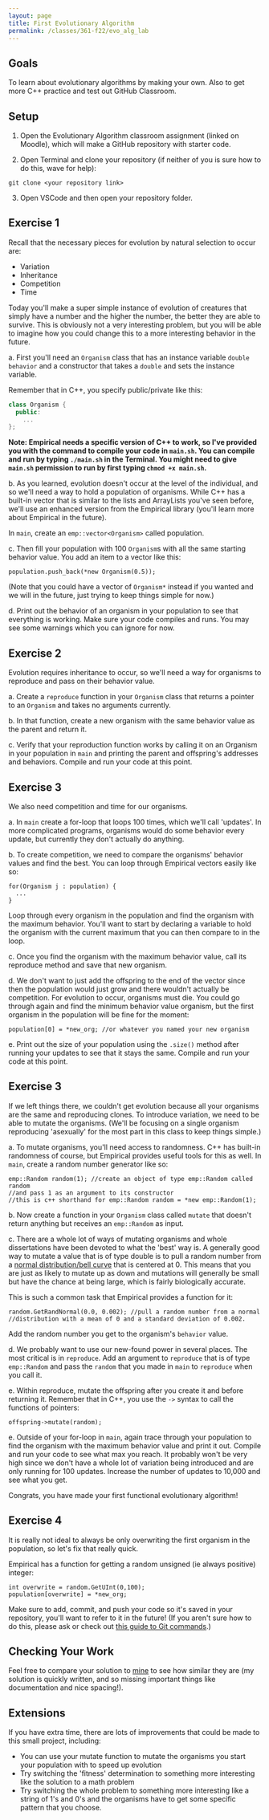 ```yaml
---
layout: page
title: First Evolutionary Algorithm
permalink: /classes/361-f22/evo_alg_lab
---
```


## Goals
To learn about evolutionary algorithms by making your own. Also to get more C++ practice and test out GitHub Classroom.

## Setup
1. Open the Evolutionary Algorithm classroom assignment (linked on Moodle), which will make a GitHub repository with starter code.

2. Open Terminal and clone your repository (if neither of you is sure how to do this, wave for help):
```
git clone <your repository link>
```

3. Open VSCode and then open your repository folder. 

## Exercise 1
Recall that the necessary pieces for evolution by natural selection to occur are:
* Variation
* Inheritance
* Competition
* Time

Today you'll make a super simple instance of evolution of creatures that simply have a number and the higher the number, the better they are able to survive. This is obviously not a very interesting problem, but you will be able to imagine how you could change this to a more interesting behavior in the future.

a. First you'll need an `Organism` class that has an instance variable `double behavior` and a constructor that takes a `double` and sets the instance variable.

Remember that in C++, you specify public/private like this:
```cpp
class Organism {
  public:
    ...
};
```

  **Note: Empirical needs a specific version of C++ to work, so I've provided you with the command to compile your code in `main.sh`. You can compile and run by typing `./main.sh` in the Terminal. You might need to give `main.sh` permission to run by first typing `chmod +x main.sh`.**

b. As you learned, evolution doesn't occur at the level of the individual, and so we'll need a way to hold a population of organisms. While C++ has a built-in vector that is similar to the lists and ArrayLists you've seen before, we'll use an enhanced version from the Empirical library (you'll learn more about Empirical in the future).

In `main`, create an `emp::vector<Organism>` called population.

c. Then fill your population with 100 `Organism`s with all the same starting behavior value. You add an item to a vector like this:
```
population.push_back(*new Organism(0.5));
```

(Note that you could have a vector of `Organism*` instead if you wanted and we will in the future, just trying to keep things simple for now.)

d. Print out the behavior of an organism in your population to see that everything is working. Make sure your code compiles and runs. You may see some warnings which you can ignore for now. 

## Exercise 2
Evolution requires inheritance to occur, so we'll need a way for organisms to reproduce and pass on their behavior value.

a. Create a `reproduce` function in your `Organism` class that returns a pointer to an `Organism` and takes no arguments currently.

b. In that function, create a new organism with the same behavior value as the parent and return it.

c. Verify that your reproduction function works by calling it on an Organism in your population in `main` and printing the parent and offspring's addresses and behaviors. Compile and run your code at this point.

## Exercise 3
We also need competition and time for our organisms.

a. In `main` create a for-loop that loops 100 times, which we'll call 'updates'. In more complicated programs, organisms would do some behavior every update, but currently they don't actually do anything.

b. To create competition, we need to compare the organisms' behavior values and find the best. You can loop through Empirical vectors easily like so:
```
for(Organism j : population) {
  ...
}
```

Loop through every organism in the population and find the organism with the maximum behavior. You'll want to start by declaring a variable to hold the organism with the current maximum that you can then compare to in the loop.

c. Once you find the organism with the maximum behavior value, call its reproduce method and save that new organism.

d. We don't want to just add the offspring to the end of the vector since then the population would just grow and there wouldn't actually be competition. For evolution to occur, organisms must die. You could go through again and find the minimum behavior value organism, but the first organism in the population will be fine for the moment:
```
population[0] = *new_org; //or whatever you named your new organism
```

e. Print out the size of your population using the `.size()` method after running your updates to see that it stays the same. Compile and run your code at this point.

## Exercise 3
If we left things there, we couldn't get evolution because all your organisms are the same and reproducing clones. To introduce variation, we need to be able to mutate the organisms. (We'll be focusing on a single organism reproducing 'asexually' for the most part in this class to keep things simple.)

a. To mutate organisms, you'll need access to randomness. C++ has built-in randomness of course, but Empirical provides useful tools for this as well. In `main`, create a random number generator like so:
```
emp::Random random(1); //create an object of type emp::Random called random
//and pass 1 as an argument to its constructor
//this is c++ shorthand for emp::Random random = *new emp::Random(1);
```

b. Now create a function in your `Organism` class called `mutate` that doesn't return anything but receives an `emp::Random` as input. 

c. There are a whole lot of ways of mutating organisms and whole dissertations have been devoted to what the 'best' way is. A generally good way to mutate a value that is of type double is to pull a random number from a [normal distribution/bell curve](https://en.wikipedia.org/wiki/Normal_distribution) that is centered at 0. This means that you are just as likely to mutate up as down and mutations will generally be small but have the chance at being large, which is fairly biologically accurate.

This is such a common task that Empirical provides a function for it:
```
random.GetRandNormal(0.0, 0.002); //pull a random number from a normal
//distribution with a mean of 0 and a standard deviation of 0.002.
```
Add the random number you get to the organism's `behavior` value.

d. We probably want to use our new-found power in several places. The most critical is in `reproduce`. Add an argument to `reproduce` that is of type `emp::Random` and pass the `random` that you made in `main` to `reproduce` when you call it. 

e. Within reproduce, mutate the offspring after you create it and before returning it. Remember that in C++, you use the `->` syntax to call the functions of pointers:
```
offspring->mutate(random);
```

e. Outside of your for-loop in `main`, again trace through your population to find the organism with the maximum behavior value and print it out. Compile and run your code to see what max you reach. It probably won't be very high since we don't have a whole lot of variation being introduced and are only running for 100 updates. Increase the number of updates to 10,000 and see what you get.

Congrats, you have made your first functional evolutionary algorithm!

## Exercise 4
It is really not ideal to always be only overwriting the first organism in the population, so let's fix that really quick.

Empirical has a function for getting a random unsigned (ie always positive) integer:
```
int overwrite = random.GetUInt(0,100);
population[overwrite] = *new_org;
```

Make sure to add, commit, and push your code so it's saved in your repository, you'll want to refer to it in the future! (If you aren't sure how to do this, please ask or check out [this guide to Git commands](https://www.freecodecamp.org/news/learn-the-basics-of-git-in-under-10-minutes-da548267cc91/).)

## Checking Your Work
Feel free to compare your solution to [mine](evo-alg-solution.cpp) to see how similar they are (my solution is quickly written, and so missing important things like documentation and nice spacing!).

## Extensions
If you have extra time, there are lots of improvements that could be made to this small project, including:
* You can use your mutate function to mutate the organisms you start your population with to speed up evolution
* Try switching the 'fitness' determination to something more interesting like the solution to a math problem
* Try switching the whole problem to something more interesting like a string of 1's and 0's and the organisms have to get some specific pattern that you choose.




